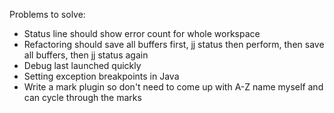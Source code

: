 Problems to solve:

* Status line should show error count for whole workspace
* Refactoring should save all buffers first, jj status then perform, then save all buffers, then jj status again
* Debug last launched quickly
* Setting exception breakpoints in Java
* Write a mark plugin so don't need to come up with A-Z name myself and can cycle through the marks
